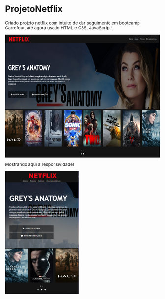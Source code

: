 # ProjetoNetflix
Criado projeto netflix com intuito de dar seguimento em bootcamp Carrefour, até agora usado HTML e CSS, JavaScript!

<img align="center" height="400em" src="https://github.com/GuhhDev/ProjetoNetflix/blob/main/projetoNetflix.PNG"/>

Mostrando aqui a responsividade!

<img align="center" height="400em" src="https://github.com/GuhhDev/ProjetoNetflix/blob/main/projetoNetflixResponsividade.PNG"/>
